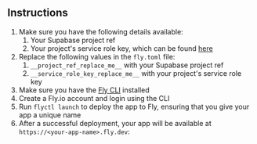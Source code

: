 ## Instructions

1. Make sure you have the following details available:
   1. Your Supabase project ref
   2. Your project's service role key, which can be found [here](https://app.supabase.com/project/sngruicxdhrqfujqijal/settings/api)
2. Replace the following values in the `fly.toml` file:
   1. `__project_ref_replace_me__` with your Supabase project ref
   2. `__service_role_key_replace_me__` with your project's service role key
4. Make sure you have the [Fly CLI](https://fly.io/docs/getting-started/installing-flyctl/) installed
5. Create a Fly.io account and login using the CLI
6. Run `flyctl launch` to deploy the app to Fly, ensuring that you give your app a unique name
7. After a successful deployment, your app will be available at `https://<your-app-name>.fly.dev`: